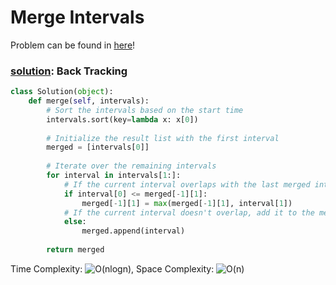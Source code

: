 # Merge Intervals

Problem can be found in [here](https://leetcode.com/problems/merge-intervals)!

### [solution](/Array/56-MergeIntervals/): Back Tracking

```python
class Solution(object):
    def merge(self, intervals):
        # Sort the intervals based on the start time
        intervals.sort(key=lambda x: x[0])
        
        # Initialize the result list with the first interval
        merged = [intervals[0]]
        
        # Iterate over the remaining intervals
        for interval in intervals[1:]:
            # If the current interval overlaps with the last merged interval, merge them
            if interval[0] <= merged[-1][1]:
                merged[-1][1] = max(merged[-1][1], interval[1])
            # If the current interval doesn't overlap, add it to the merged list
            else:
                merged.append(interval)
        
        return merged

```

Time Complexity: ![O(nlogn)](<https://latex.codecogs.com/svg.image?\inline&space;O(nlogn)>), Space Complexity: ![O(n)](<https://latex.codecogs.com/svg.image?\inline&space;O(n)>)


